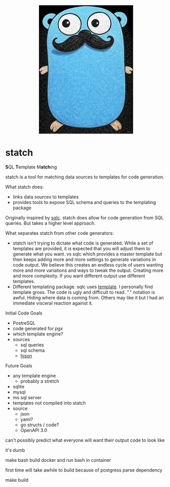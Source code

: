 <div align="center">
  <img src="docs/logo/logo.jpg">
</div>

# statch

**S**QL **T**emplate M**atch**ing 

statch is a tool for matching data sources to templates for code generation.

What statch does:
- links data sources to templates
- provides tools to expose SQL schema and queries to the templating package

Originally inspired by [sqlc](https://github.com/sqlc-dev/sqlc). statch does allow
for code generation from SQL queries. But takes a higher level approach.

What separates statch from other code generators:
- statch isn't trying to dictate what code is generated. While a set of templates 
  are provided, it is expected that you will adjust them to generate what you want.
  vs sqlc which provides a master template but then keeps adding more and more
  settings to generate variations in code output. We believe this creates an
  endless cycle of users wanting more and more variations and ways to tweak the
  output. Creating more and more complexity. If you want different output use
  different templates.
- Different templating package. sqlc uses [template](https://pkg.go.dev/text/template).
  I personally find template gross. The code is ugly and difficult to read.
  "." notation is awful. Hiding where data is coming from. Others may like it
  but I had an immediate visceral reaction against it.

Initial Code Goals
- PostreSQL
- code generated for pgx
- which template engine?
- sources
  - sql queries
  - sql schema
  - [hjson](https://hjson.github.io/)

Future Goals
- any template engine
  - probably a stretch
- sqlite
- mysql
- ms sql server
- templates not compiled into statch
- source
  - json
  - yaml?
  - go structs / code?
  - OpenAPI 3.0


can't possibly predict what everyone will want their output code to look like

it's dumb


make bash
  build docker and run bash in container

first time will take awhile to build because of postgress parse dependency

make build  

